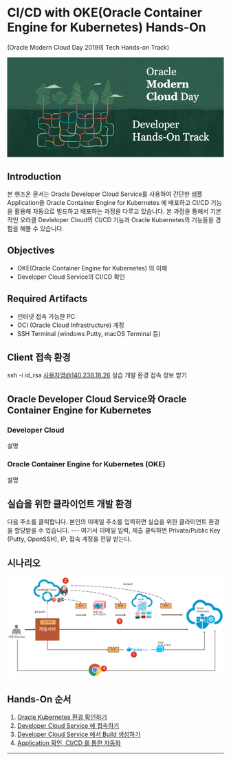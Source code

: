 # CI/CD with OKE(Oracle Container Engine for Kubernetes) Hands-On
 (Oracle Modern Cloud Day 2019의 Tech Hands-on Track)

![](images/header_redwood_3.png)
 
## Introduction
본 핸즈온 문서는 Oracle Developer Cloud Service를 사용하여 간단한 샘플 Application을 Oracle Container Engine for Kubernetes 에 배포하고 CI/CD 기능을 활용해 자동으로 빌드하고 배포하는 과정을 다루고 있습니다. 본 과정을 통해서 기본적인 오라클 Devleloper Cloud의 CI/CD 기능과 Oracle Kubernetes의 기능들을 경험을 해볼 수 있습니다.

## Objectives
* OKE(Oracle Container Engine for Kubernetes) 의 이해
* Developer Cloud Service의 CI/CD 확인

## Required Artifacts
* 인터넷 접속 가능한 PC
* OCI (Oracle Cloud Infrastructure) 계정
* SSH Terminal (windows Putty, macOS Terminal 등)

## Client 접속 환경
ssh -i id_rsa 사용자명@140.238.18.26
실습 개발 환경 접속 정보 받기

## Oracle Developer Cloud Service와 Oracle Container Engine for Kubernetes 
### Developer Cloud
설명
### Oracle Container Engine for Kubernetes (OKE)
설명 

## 실습을 위한 클라이언트 개발 환경
다음 주소를 클릭합니다. 본인의 이메일 주소를 입력하면 실습을 위한 클라이언트 환경을 할당받을 수 있습니다.
--- 여기서 이메일 입력, 제출 클릭하면 Private/Public Key (Putty, OpenSSH), IP, 접속 계정을 전달 받는다.

## 시나리오
![](images/sceneall.png)


## Hands-On 순서

1. [Oracle Kubernetes 환경 확인하기](./oke.md)
1. [Developer Cloud Service 에 접속하기](./devcs.md)
1. [Developer Cloud Service 에서 Build 생성하기](./cicd.md)
1. [Application 확인, CI/CD 를 통한 자동화](./app.md)
***

